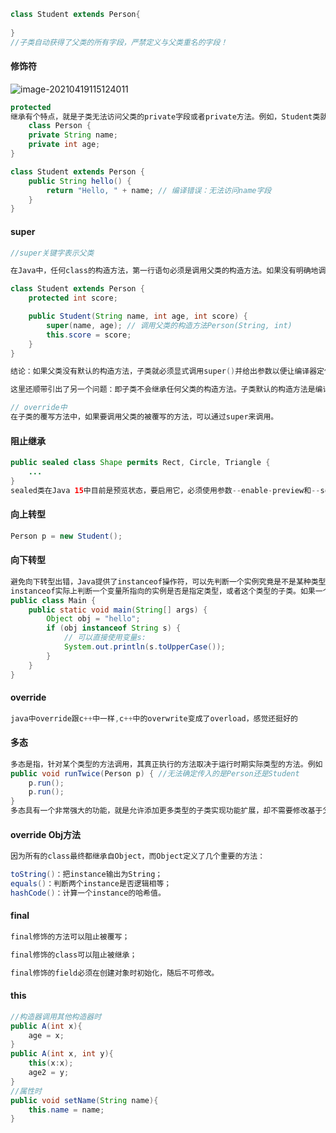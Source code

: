 ```java
class Student extends Person{
    
}
//子类自动获得了父类的所有字段，严禁定义与父类重名的字段！
```

#### 修饰符

![image-20210419115124011](https://i.loli.net/2021/04/19/YwFfMSlAhLQV2n3.png)

```java
protected
继承有个特点，就是子类无法访问父类的private字段或者private方法。例如，Student类就无法访问Person类的name和age字段：
    class Person {
    private String name;
    private int age;
}

class Student extends Person {
    public String hello() {
        return "Hello, " + name; // 编译错误：无法访问name字段
    }
}
```

#### super

```java
//super关键字表示父类

在Java中，任何class的构造方法，第一行语句必须是调用父类的构造方法。如果没有明确地调用父类的构造方法，编译器会帮我们自动加一句super();

class Student extends Person {
    protected int score;

    public Student(String name, int age, int score) {
        super(name, age); // 调用父类的构造方法Person(String, int)
        this.score = score;
    }
}

结论：如果父类没有默认的构造方法，子类就必须显式调用super()并给出参数以便让编译器定位到父类的一个合适的构造方法。

这里还顺带引出了另一个问题：即子类不会继承任何父类的构造方法。子类默认的构造方法是编译器自动生成的，不是继承的。

// override中
在子类的覆写方法中，如果要调用父类的被覆写的方法，可以通过super来调用。
```

#### 阻止继承

```java
public sealed class Shape permits Rect, Circle, Triangle {
    ...
}
sealed类在Java 15中目前是预览状态，要启用它，必须使用参数--enable-preview和--source 15。
```

#### 向上转型

```java
Person p = new Student(); 
```

#### 向下转型

```java
避免向下转型出错，Java提供了instanceof操作符，可以先判断一个实例究竟是不是某种类型：
instanceof实际上判断一个变量所指向的实例是否是指定类型，或者这个类型的子类。如果一个引用变量为null，那么对任何instanceof的判断都为false。
public class Main {
    public static void main(String[] args) {
        Object obj = "hello";
        if (obj instanceof String s) {
            // 可以直接使用变量s:
            System.out.println(s.toUpperCase());
        }
    }
}
```

#### override

```java
java中override跟c++中一样,c++中的overwrite变成了overload，感觉还挺好的
```

#### 多态

```java
多态是指，针对某个类型的方法调用，其真正执行的方法取决于运行时期实际类型的方法。例如：
public void runTwice(Person p) { //无法确定传入的是Person还是Student
    p.run();
    p.run();
}
多态具有一个非常强大的功能，就是允许添加更多类型的子类实现功能扩展，却不需要修改基于父类的代码。
```

#### override Obj方法

```java
因为所有的class最终都继承自Object，而Object定义了几个重要的方法：

toString()：把instance输出为String；
equals()：判断两个instance是否逻辑相等；
hashCode()：计算一个instance的哈希值。
```

#### final

```java
final修饰的方法可以阻止被覆写；

final修饰的class可以阻止被继承；

final修饰的field必须在创建对象时初始化，随后不可修改。
```

#### this

```java
//构造器调用其他构造器时
public A(int x){
    age = x;
}
public A(int x, int y){
    this(x:x);
    age2 = y;
}
//属性时
public void setName(String name){
    this.name = name;
}
```





